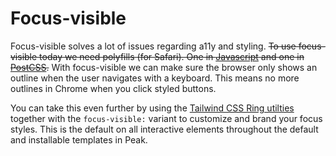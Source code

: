# Focus-visible

Focus-visible solves a lot of issues regarding a11y and styling. ~~To use focus-visible today we need polyfills (for Safari). One in [Javascript](https://github.com/WICG/focus-visible) and one in [PostCSS](https://github.com/csstools/postcss-focus-visible).~~ With focus-visible we can make sure the browser only shows an outline when the user navigates with a keyboard. This means no more outlines in Chrome when you click styled buttons.

You can take this even further by using the [Tailwind CSS Ring utilties](https://tailwindcss.com/docs/ring-width) together with the `focus-visible:` variant to customize and brand your focus styles. This is the default on all interactive elements throughout the default and installable templates in Peak.
